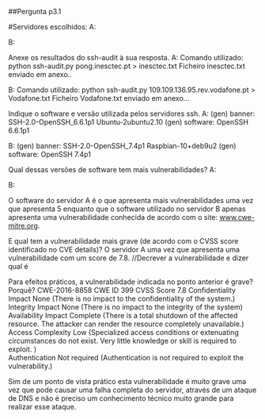 ##Pergunta p3.1

#Servidores escolhidos:
A:

B:


Anexe os resultados do ssh-audit à sua resposta.
A:
Comando utilizado:
python ssh-audit.py pong.inesctec.pt > inesctec.txt
Ficheiro inesctec.txt enviado em anexo..

B:
Comando utilizado:
python ssh-audit.py 109.109.136.95.rev.vodafone.pt > Vodafone.txt
Ficheiro Vodafone.txt enviado em anexo…


Indique o software e versão utilizada pelos servidores ssh.
A:
(gen) banner: SSH-2.0-OpenSSH_6.6.1p1 Ubuntu-2ubuntu2.10
(gen) software: OpenSSH 6.6.1p1

B:
(gen) banner: SSH-2.0-OpenSSH_7.4p1 Raspbian-10+deb9u2
(gen) software: OpenSSH 7.4p1

Qual dessas versões de software tem mais vulnerabilidades?
A:


B:


O software do servidor A é o que apresenta mais vulnerabilidades uma vez que apresenta 5 enquanto que o software utilizado no servidor B apenas apresenta uma vulnerabilidade conhecida de acordo com o site: www.cwe-mitre.org.

E qual tem a vulnerabilidade mais grave (de acordo com o CVSS score identificado no CVE details)?
O servidor A uma vez que apresenta uma vulnerabilidade com um score de 7.8.
//Decrever a vulnerabilidade e dizer qual é

Para efeitos práticos, a vulnerabilidade indicada no ponto anterior é grave? Porquê?
CWE-2016-8858 CWE ID 399
CVSS Score                     7.8
                                                  Confidentiality Impact                     None                     (There is no impact to the confidentiality of the system.)     
                                                  Integrity Impact                     None                     (There is no impact to the integrity of the system)     
                                                  Availability Impact                     Complete                     (There is a total shutdown of the affected resource. The attacker can render the resource completely unavailable.)     
                                                  Access Complexity                     Low                     (Specialized access conditions or extenuating circumstances do not exist. Very little knowledge or skill is required to exploit. )     
                                                  Authentication                     Not required                     (Authentication is not required to exploit the vulnerability.)

Sim de um ponto de vista prático esta vulnerabilidade é muito grave uma vez que pode causar uma falha completa do servidor, através de um ataque de DNS e não é preciso um conhecimento técnico muito grande para realizar esse ataque.





